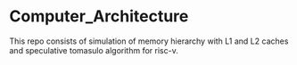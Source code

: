 # Computer_Architecture

This repo consists of simulation of memory hierarchy with L1 and L2 caches and speculative tomasulo algorithm for risc-v.
